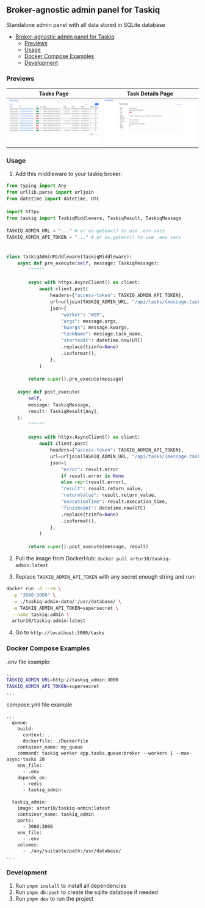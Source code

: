 ## Broker-agnostic admin panel for Taskiq

Standalone admin panel with all data stored in SQLite database


- [Broker-agnostic admin panel for Taskiq](#broker-agnostic-admin-panel-for-taskiq)
  - [Previews](#previews)
  - [Usage](#usage)
  - [Docker Compose Examples](#docker-compose-examples)
  - [Development](#development)

### Previews
Tasks Page | Task Details Page
:-------------------------:|:-------------------------:
![Alt text](./docs/images/preview1.png) | ![Alt text](./docs/images/preview2.png)

### Usage

1) Add this middleware to your taskiq broker:

```python
from typing import Any
from urllib.parse import urljoin
from datetime import datetime, UTC

import httpx
from taskiq import TaskiqMiddleware, TaskiqResult, TaskiqMessage

TASKIQ_ADMIN_URL = "..." # or os.getenv() to use .env vars
TASKIQ_ADMIN_API_TOKEN = "..." # or os.getenv() to use .env vars


class TaskiqAdminMiddleware(TaskiqMiddleware):
    async def pre_execute(self, message: TaskiqMessage):
        """"""

        async with httpx.AsyncClient() as client:
            await client.post(
                headers={"access-token": TASKIQ_ADMIN_API_TOKEN},
                url=urljoin(TASKIQ_ADMIN_URL, "/api/tasks/{message.task_id}/started"),
                json={
                    "worker": "WIP",
                    "args": message.args,
                    "kwargs": message.kwargs,
                    "taskName": message.task_name,
                    "startedAt": datetime.now(UTC)
                    .replace(tzinfo=None)
                    .isoformat(),
                },
            )

        return super().pre_execute(message)

    async def post_execute(
        self,
        message: TaskiqMessage,
        result: TaskiqResult[Any],
    ):
        """"""

        async with httpx.AsyncClient() as client:
            await client.post(
                headers={"access-token": TASKIQ_ADMIN_API_TOKEN},
                url=urljoin(TASKIQ_ADMIN_URL, "/api/tasks/{message.task_id}/executed"),
                json={
                    "error": result.error
                    if result.error is None
                    else repr(result.error),
                    "result": result.return_value,
                    "returnValue": result.return_value,
                    "executionTime": result.execution_time,
                    "finishedAt": datetime.now(UTC)
                    .replace(tzinfo=None)
                    .isoformat(),
                },
            )

        return super().post_execute(message, result)
```

2) Pull the image from DockerHub: `docker pull artur10/taskiq-admin:latest`

3) Replace `TASKIQ_ADMIN_API_TOKEN` with any secret enough string and run:
```bash
docker run -d --rm \
  -p "3000:3000" \
  -v ./taskiq-admin-data/:/usr/database/ \
  -e TASKIQ_ADMIN_API_TOKEN=supersecret \
  --name taskiq-admin \
  artur10/taskiq-admin:latest
```

4) Go to `http://localhost:3000/tasks`

### Docker Compose Examples

.env file example:
```bash
...
TASKIQ_ADMIN_URL=http://taskiq_admin:3000
TASKIQ_ADMIN_API_TOKEN=supersecret
...
```

compose.yml file example
```shell
...
  queue:
    build:
      context: .
      dockerfile: ./Dockerfile
    container_name: my_queue
    command: taskiq worker app.tasks.queue:broker --workers 1 --max-async-tasks 20
    env_file:
      - .env
    depends_on:
      - redis
      - taskiq_admin

  taskiq_admin:
    image: artur10/taskiq-admin:latest
    container_name: taskiq_admin
    ports:
      - 3000:3000
    env_file:
      - .env
    volumes:
      - ./any/suitable/path:/usr/database/
...
```

### Development
1) Run `pnpm install` to install all dependencies
2) Run `pnpm db:push` to create the sqlite database if needed
3) Run `pnpm dev` to run the project